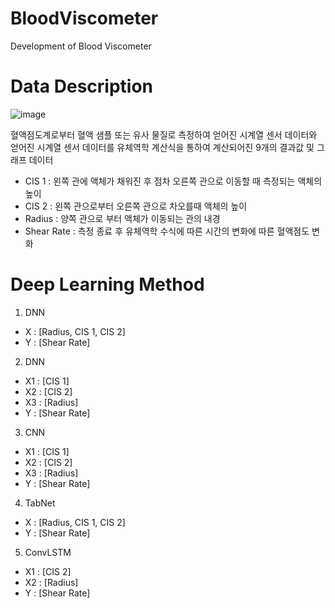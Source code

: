 # BloodViscometer
Development of Blood Viscometer

# Data Description

![image](https://file.notion.so/f/f/dcf0fb52-1450-4279-bd48-b86e803ce6b3/2231a19c-3921-4c82-bf64-2f964bf24c6f/Untitled.png?id=a5fe24b6-543f-4b3a-a09a-5119dd87c86c&table=block&spaceId=dcf0fb52-1450-4279-bd48-b86e803ce6b3&expirationTimestamp=1722506400000&signature=dSNVQvjkuFzV32J5kp3vqxHih06nLoyW5-h_7zKoF-U&downloadName=Untitled.png)

혈액점도계로부터 혈액 샘플 또는 유사 물질로 측정하여 얻어진 시계열 센서 데이터와
얻어진 시계열 센서 데이터를 유체역학 계산식을 통하여 계산되어진 9개의 결과값 및 그래프 데이터

- CIS 1 : 왼쪽 관에 액체가 채워진 후 점차 오른쪽 관으로 이동할 때 측정되는 액체의 높이
- CIS 2 : 왼쪽 관으로부터 오른쪽 관으로 차오를때 액체의 높이
- Radius : 양쪽 관으로 부터 액체가 이동되는 관의 내경
- Shear Rate : 측정 종료 후 유체역학 수식에 따른 시간의 변화에 따른 혈액점도 변화

# Deep Learning Method
1. DNN

  - X : [Radius, CIS 1, CIS 2]
  - Y : [Shear Rate]
2. DNN

  - X1 : [CIS 1]
  - X2 : [CIS 2]
  - X3 : [Radius]
  - Y : [Shear Rate]
3. CNN

  - X1 : [CIS 1]
  - X2 : [CIS 2]
  - X3 : [Radius]
  - Y : [Shear Rate]
4. TabNet

  - X : [Radius, CIS 1, CIS 2]
  - Y : [Shear Rate]
5. ConvLSTM

  - X1 : [CIS 2]
  - X2 : [Radius]
  - Y : [Shear Rate]
